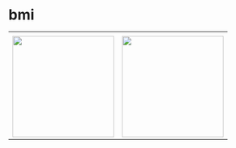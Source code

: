 # bmi<table>
  <tr>
    <td></td>
     </tr>
  <tr>
   <td><img src="https://github.com/Dhruvil-Tarpara/BMI/assets/121105558/6c759983-30fd-40a3-8ff1-e05dd0c5b9c8"style="width:200px;"></td>
    <td><img src="https://github.com/Dhruvil-Tarpara/BMI/assets/121105558/da1f0917-31a6-403d-97a4-e7159effa16e"style="width:200px;"></td>
</tr>
